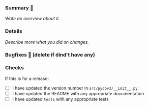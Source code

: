 ### Summary :memo:
_Write an overview about it._



### Details
_Describe more what you did on changes._



### Bugfixes :bug: (delete if dind't have any)



### Checks

If this is for a release:
-   [ ] I have updated the version number in `src/pycov3/__init__.py`
-   [ ] I have updated the README with any appropriate documentation
-   [ ] I have updated `tests` with any appropriate tests
